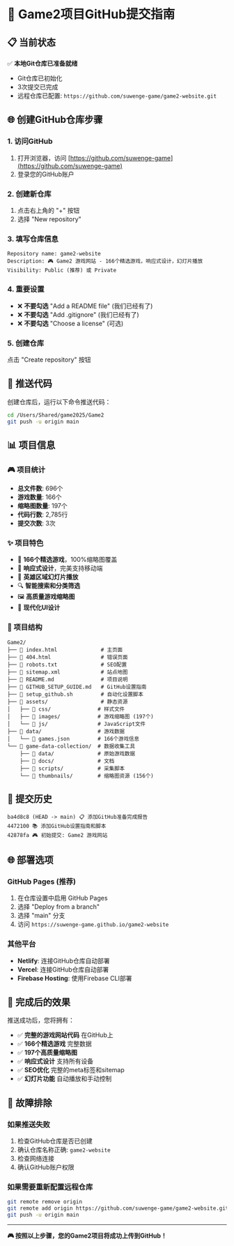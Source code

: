 # 🚀 Game2项目GitHub提交指南

## 📋 当前状态

✅ **本地Git仓库已准备就绪**
- Git仓库已初始化
- 3次提交已完成
- 远程仓库已配置: `https://github.com/suwenge-game/game2-website.git`

## 🌐 创建GitHub仓库步骤

### 1. 访问GitHub
1. 打开浏览器，访问 [https://github.com/suwenge-game](https://github.com/suwenge-game)
2. 登录您的GitHub账户

### 2. 创建新仓库
1. 点击右上角的 "+" 按钮
2. 选择 "New repository"

### 3. 填写仓库信息
```
Repository name: game2-website
Description: 🎮 Game2 游戏网站 - 166个精选游戏，响应式设计，幻灯片播放
Visibility: Public (推荐) 或 Private
```

### 4. 重要设置
- ❌ **不要勾选** "Add a README file" (我们已经有了)
- ❌ **不要勾选** "Add .gitignore" (我们已经有了)
- ❌ **不要勾选** "Choose a license" (可选)

### 5. 创建仓库
点击 "Create repository" 按钮

## 🚀 推送代码

创建仓库后，运行以下命令推送代码：

```bash
cd /Users/Shared/game2025/Game2
git push -u origin main
```

## 📊 项目信息

### 🎮 项目统计
- **总文件数**: 696个
- **游戏数量**: 166个
- **缩略图数量**: 197个
- **代码行数**: 2,785行
- **提交次数**: 3次

### ✨ 项目特色
- 🎯 **166个精选游戏**，100%缩略图覆盖
- 🎨 **响应式设计**，完美支持移动端
- 🎪 **英雄区域幻灯片播放**
- 🔍 **智能搜索和分类筛选**
- 🖼️ **高质量游戏缩略图**
- 📱 **现代化UI设计**

### 📁 项目结构
```
Game2/
├── 📄 index.html              # 主页面
├── 📄 404.html                # 错误页面
├── 📄 robots.txt              # SEO配置
├── 📄 sitemap.xml             # 站点地图
├── 📄 README.md               # 项目说明
├── 📄 GITHUB_SETUP_GUIDE.md   # GitHub设置指南
├── 📄 setup_github.sh         # 自动化设置脚本
├── 📁 assets/                 # 静态资源
│   ├── 📁 css/               # 样式文件
│   ├── 📁 images/            # 游戏缩略图 (197个)
│   └── 📁 js/                # JavaScript文件
├── 📁 data/                  # 游戏数据
│   └── 📄 games.json         # 166个游戏信息
└── 📁 game-data-collection/  # 数据收集工具
    ├── 📁 data/              # 原始游戏数据
    ├── 📁 docs/              # 文档
    ├── 📁 scripts/           # 采集脚本
    └── 📁 thumbnails/        # 缩略图资源 (156个)
```

## 🎯 提交历史

```
ba4d8c8 (HEAD -> main) 📋 添加GitHub准备完成报告
4472100 📚 添加GitHub设置指南和脚本
42878fa 🎮 初始提交: Game2 游戏网站
```

## 🌐 部署选项

### GitHub Pages (推荐)
1. 在仓库设置中启用 GitHub Pages
2. 选择 "Deploy from a branch"
3. 选择 "main" 分支
4. 访问 `https://suwenge-game.github.io/game2-website`

### 其他平台
- **Netlify**: 连接GitHub仓库自动部署
- **Vercel**: 连接GitHub仓库自动部署
- **Firebase Hosting**: 使用Firebase CLI部署

## 🎉 完成后的效果

推送成功后，您将拥有：
- ✅ **完整的游戏网站代码** 在GitHub上
- ✅ **166个精选游戏** 完整数据
- ✅ **197个高质量缩略图**
- ✅ **响应式设计** 支持所有设备
- ✅ **SEO优化** 完整的meta标签和sitemap
- ✅ **幻灯片功能** 自动播放和手动控制

## 🔧 故障排除

### 如果推送失败
1. 检查GitHub仓库是否已创建
2. 确认仓库名称正确: `game2-website`
3. 检查网络连接
4. 确认GitHub账户权限

### 如果需要重新配置远程仓库
```bash
git remote remove origin
git remote add origin https://github.com/suwenge-game/game2-website.git
git push -u origin main
```

---

**🎮 按照以上步骤，您的Game2项目将成功上传到GitHub！**
